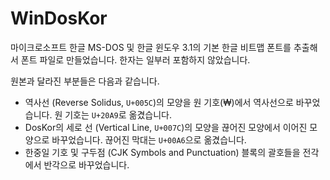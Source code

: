 # WinDosKor

마이크로소프트 한글 MS-DOS 및 한글 윈도우 3.1의 기본 한글 비트맵 폰트를 추출해서 폰트 파일로 만들었습니다. 한자는 일부러 포함하지 않았습니다.

원본과 달라진 부분들은 다음과 같습니다.

- 역사선 (Reverse Solidus, `U+005C`)의 모양을 원 기호(₩)에서 역사선으로 바꾸었습니다. 원 기호는 `U+20A9`로 옮겼습니다.
- DosKor의 세로 선 (Vertical Line, `U+007C`)의 모양을 끊어진 모양에서 이어진 모양으로 바꾸었습니다. 끊어진 막대는 `U+00A6`으로 옮겼습니다.
- 한중일 기호 및 구두점 (CJK Symbols and Punctuation) 블록의 괄호들을 전각에서 반각으로 바꾸었습니다.
